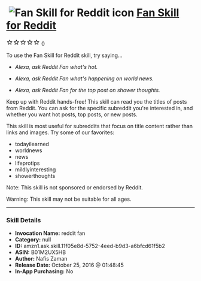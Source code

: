 # &nbsp;<img src="skill_icon" alt="Fan Skill for Reddit icon" width="36"> [Fan Skill for Reddit](http://alexa.amazon.com/#skills/amzn1.ask.skill.11f05e8d-5752-4eed-b9d3-a6bfcd61f5b2)
![0 stars](../../images/ic_star_border_black_18dp_1x.png)![0 stars](../../images/ic_star_border_black_18dp_1x.png)![0 stars](../../images/ic_star_border_black_18dp_1x.png)![0 stars](../../images/ic_star_border_black_18dp_1x.png)![0 stars](../../images/ic_star_border_black_18dp_1x.png) 0

To use the Fan Skill for Reddit skill, try saying...

* *Alexa, ask Reddit Fan what's hot.*

* *Alexa, ask Reddit Fan what's happening on world news.*

* *Alexa, ask Reddit Fan for the top post on shower thoughts.*

Keep up with Reddit hands-free! This skill can read you the titles of posts from Reddit. You can ask for the specific subreddit you're interested in, and whether you want hot posts, top posts, or new posts.

This skill is most useful for subreddits that focus on title content rather than links and images. Try some of our favorites:
- todayilearned
- worldnews
- news
- lifeprotips
- mildlyinteresting
- showerthoughts

Note: This skill is not sponsored or endorsed by Reddit.

Warning: This skill may not be suitable for all ages.

***

### Skill Details

* **Invocation Name:** reddit fan
* **Category:** null
* **ID:** amzn1.ask.skill.11f05e8d-5752-4eed-b9d3-a6bfcd61f5b2
* **ASIN:** B01M2UX5HB
* **Author:** Nafis Zaman
* **Release Date:** October 25, 2016 @ 01:48:45
* **In-App Purchasing:** No

